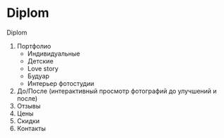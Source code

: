 # Diplom
Diplom
1) Портфолио
   - Индивидуальные
   - Детские 
   - Love story
   - Будуар
   - Интерьер фотостудии
2) До/После (интерактивный просмотр фотографий до улучшений и после)
3) Отзывы 
4) Цены
5) Скидки 
6) Контакты 
